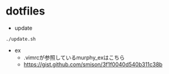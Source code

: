# dotfiles

- update
```
./update.sh
```

- ex
  - .vimrcが参照しているmurphy_exはこちら
  - https://gist.github.com/smison/3f1f0040d540b311c38b
